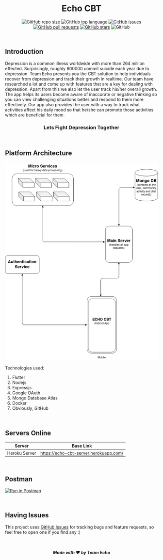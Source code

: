 <div align="center">

# Echo CBT

![GitHub repo size](https://img.shields.io/github/repo-size/sarthakpranesh/IC469_ECHO)
![GitHub top language](https://img.shields.io/github/languages/top/sarthakpranesh/IC469_ECHO)
[![GitHub issues](https://img.shields.io/github/issues/sarthakpranesh/IC469_ECHO)](https://github.com/sarthakpranesh/IC469_ECHO/issues)
[![GitHub pull requests](https://img.shields.io/github/issues-pr/sarthakpranesh/IC469_ECHO)](https://github.com/sarthakpranesh/IC469_ECHO/pulls)
[![GitHub stars](https://img.shields.io/github/stars/sarthakpranesh/IC469_ECHO)](https://github.com/sarthakpranesh/IC469_ECHO/stargazers)
![GitHub](https://img.shields.io/github/license/sarthakpranesh/IC469_ECHO)

</div>

<br />

## Introduction

<p>
Depression is a common illness worldwide with more than 264 million effected. Surprisingly, roughly 800000 commit suicide each year due to depression. Team Echo presents you the CBT solution to help individuals recover from depression and track their growth in realtime. Our team have researched a lot and come up with features that are a key for dealing with depression. Apart from this we also let the user track his/her overall growth. The app helps its users become aware of inaccurate or negative thinking so you can view challenging situations better and respond to them more effectively. Our app also provides the user with a way to track what activities affect his daily mood so  that he/she can promote those activities which are beneficial for them.
<div align="center">

### Lets Fight Depression Together

</div>
</p>


<br />

## Platform Architecture

<div align="center">

<img src="echo.png" alt="Echo System Architecture" />

</div>

Technologies used:
1. Flutter
2. Nodejs
3. Expressjs
4. Google OAuth
5. Mongo Database Atlas
6. Docker
7. Obviously, GitHub

<br />

## Servers Online
|Server   |Base Link   |
|---|---|
| Heroku Server | https://echo-cbt-server.herokuapp.com/    |

<br />

## Postman
[![Run in Postman](https://run.pstmn.io/button.svg)](https://documenter.getpostman.com/view/7649159/T1DmDe9H)

<br />

## Having Issues
This project uses [GitHub Issues](https://github.com/sarthakpranesh/Echo_CBT_Server/issues) for tracking bugs and feature requests, so feel free to open one if you find any :)

<br />

<div align="center">

##### Made with ❤️ by Team Echo

</div>
